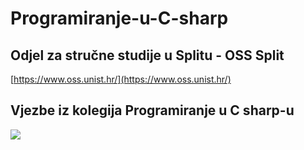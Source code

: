 # Programiranje-u-C-sharp
## Odjel za stručne studije u Splitu - OSS Split
[https://www.oss.unist.hr/](https://www.oss.unist.hr/)

## Vjezbe iz kolegija Programiranje u C sharp-u

![](http://www.werkinafrika.nl/wp-content/uploads/2015/11/csharp-logo.png)